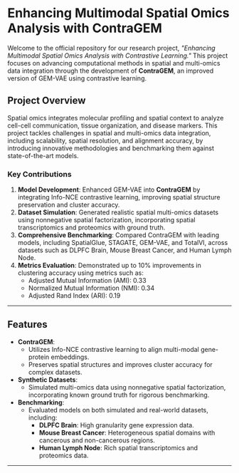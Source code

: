 # Enhancing Multimodal Spatial Omics Analysis with ContraGEM

Welcome to the official repository for our research project, *"Enhancing Multimodal Spatial Omics Analysis with Contrastive Learning."* This project focuses on advancing computational methods in spatial and multi-omics data integration through the development of **ContraGEM**, an improved version of GEM-VAE using contrastive learning.

## Project Overview

Spatial omics integrates molecular profiling and spatial context to analyze cell-cell communication, tissue organization, and disease markers. This project tackles challenges in spatial and multi-omics data integration, including scalability, spatial resolution, and alignment accuracy, by introducing innovative methodologies and benchmarking them against state-of-the-art models.

### Key Contributions
1. **Model Development**: Enhanced GEM-VAE into **ContraGEM** by integrating Info-NCE contrastive learning, improving spatial structure preservation and cluster accuracy.
2. **Dataset Simulation**: Generated realistic spatial multi-omics datasets using nonnegative spatial factorization, incorporating spatial transcriptomics and proteomics with ground truth.
3. **Comprehensive Benchmarking**: Compared ContraGEM with leading models, including SpatialGlue, STAGATE, GEM-VAE, and TotalVI, across datasets such as DLPFC Brain, Mouse Breast Cancer, and Human Lymph Node.
4. **Metrics Evaluation**: Demonstrated up to 10% improvements in clustering accuracy using metrics such as:
   - Adjusted Mutual Information (AMI): 0.33
   - Normalized Mutual Information (NMI): 0.34
   - Adjusted Rand Index (ARI): 0.19

---

## Features

- **ContraGEM**:
  - Utilizes Info-NCE contrastive learning to align multi-modal gene-protein embeddings.
  - Preserves spatial structures and improves cluster accuracy for complex datasets.
- **Synthetic Datasets**:
  - Simulated multi-omics data using nonnegative spatial factorization, incorporating known ground truth for rigorous benchmarking.
- **Benchmarking**:
  - Evaluated models on both simulated and real-world datasets, including:
    - **DLPFC Brain**: High granularity gene expression data.
    - **Mouse Breast Cancer**: Heterogeneous spatial domains with cancerous and non-cancerous regions.
    - **Human Lymph Node**: Rich spatial transcriptomics and proteomics data.

---

